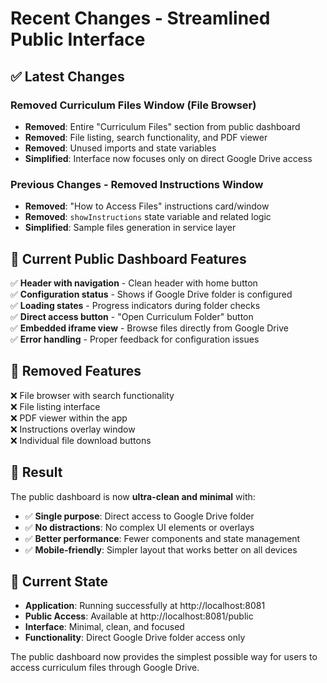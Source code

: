 # Recent Changes - Streamlined Public Interface

## ✅ Latest Changes

### **Removed Curriculum Files Window (File Browser)**
- **Removed**: Entire "Curriculum Files" section from public dashboard
- **Removed**: File listing, search functionality, and PDF viewer
- **Removed**: Unused imports and state variables
- **Simplified**: Interface now focuses only on direct Google Drive access

### **Previous Changes - Removed Instructions Window**
- **Removed**: "How to Access Files" instructions card/window
- **Removed**: `showInstructions` state variable and related logic
- **Simplified**: Sample files generation in service layer

## 🎯 Current Public Dashboard Features

✅ **Header with navigation** - Clean header with home button  
✅ **Configuration status** - Shows if Google Drive folder is configured  
✅ **Loading states** - Progress indicators during folder checks  
✅ **Direct access button** - "Open Curriculum Folder" button  
✅ **Embedded iframe view** - Browse files directly from Google Drive  
✅ **Error handling** - Proper feedback for configuration issues  

## 🚫 Removed Features

❌ File browser with search functionality  
❌ File listing interface  
❌ PDF viewer within the app  
❌ Instructions overlay window  
❌ Individual file download buttons  

## 🎨 Result

The public dashboard is now **ultra-clean and minimal** with:
- ✅ **Single purpose**: Direct access to Google Drive folder
- ✅ **No distractions**: No complex UI elements or overlays
- ✅ **Better performance**: Fewer components and state management
- ✅ **Mobile-friendly**: Simpler layout that works better on all devices

## 🚀 Current State

- **Application**: Running successfully at http://localhost:8081
- **Public Access**: Available at http://localhost:8081/public
- **Interface**: Minimal, clean, and focused
- **Functionality**: Direct Google Drive folder access only

The public dashboard now provides the simplest possible way for users to access curriculum files through Google Drive.
